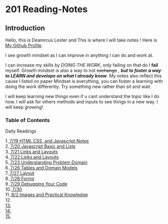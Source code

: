 # 201 Reading-Notes #

## Introduction ##

Hello, this is Deamrcus Lester and This is where I will take notes ! Here is [My Github Profile](https://github.com/DemarcusL).

I see growth mindset as I can improve in anything I can do and work at.

I can increase my skills by *DOING THE WORK*, only failing on that do I **fail** myself.
Growth mindset is also a way to not ~~exchange~~ , ***but to foster a way to LEARN and develope on what I already know***.
My notes also reflect this cause I listed on paper Mindset is everything, you can foster a learning with doing the work differently. Try something new rather than sit and wait.

I will keep learning new things even if u cant understand the topic like I  do now. I will ask for others methods and inputs to see things in a new way. I will keep growing!

### Table of Contents ###

Daily Readings

1.<a href="https://demarcusl.github.io/Reading-Notes/textbooknotes1.md"> 7/19 HTML,CSS, and Javascript Notes</a>
<br>
2.<a href="https://demarcusl.github.io/Reading-Notes/textbooknotes2.md"> 7/20 Javascript Basic and Lists </a>
<br>
3.<a href="https://demarcusl.github.io/Reading-Notes/textbooknotes3.md"> 7/21 Links and Layouts </a>
<br>
4.<a href="https://demarcusl.github.io/Reading-Notes/textbooknotes4.md"> 7/22 Links and Layouts </a>
<br>
5.<a href="https://demarcusl.github.io/Reading-Notes/textbooknotes5.md"> 7/23 Understanding Problem Domain </a>
<br>
6.<a href="https://demarcusl.github.io/Reading-Notes/textbooknotes6.md"> 7/26 Tables and Domain Models </a>
<br>
7.<a href="https://demarcusl.github.io/Reading-Notes/textbooknotes7.md"> 7/27 Layout </a>
<br>
8.<a href="https://demarcusl.github.io/Reading-Notes/textbooknotes8.md"> 7/28 Forms </a>
<br>
9.<a href="https://demarcusl.github.io/Reading-Notes/textbooknotes9.md"> 7/29 Debugging Your Code </a>
<br>
10.<a href="https://demarcusl.github.io/Reading-Notes/textbooknotes10.md"> 7/30 </a>
<br>
11.<a href="https://demarcusl.github.io/Reading-Notes/textbooknotes11.md"> 8/2 Images and Practical Knowledge </a>
<br>
12.<a href="https://demarcusl.github.io/Reading-Notes/textbooknotes.md">
<br>
13.<a href="https://demarcusl.github.io/Reading-Notes/textbooknotes.md">
<br>
14.<a href="https://demarcusl.github.io/Reading-Notes/textbooknotes.md">
<br>
15.<a href="https://demarcusl.github.io/Reading-Notes/textbooknotes.md">
<br>
